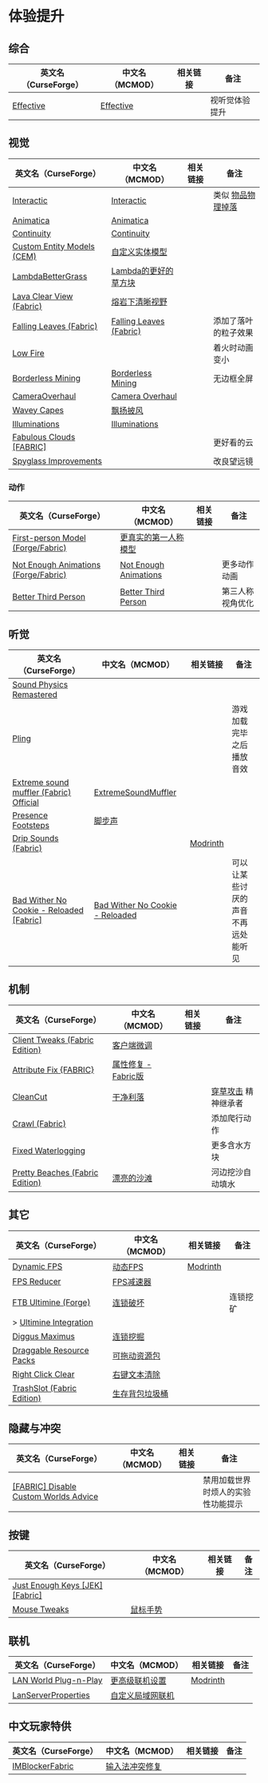 # 体验提升

## 综合

| 英文名（CurseForge）                                                | 中文名（MCMOD）                                   | 相关链接 | 备注           |
| ------------------------------------------------------------------- | ------------------------------------------------- | -------- | -------------- |
| [Effective](https://www.curseforge.com/minecraft/mc-mods/effective) | [Effective](https://www.mcmod.cn/class/5293.html) |          | 视听觉体验提升 |

## 视觉

| 英文名（CurseForge）                                                                                | 中文名（MCMOD）                                                 | 相关链接 | 备注                                                     |
| --------------------------------------------------------------------------------------------------- | --------------------------------------------------------------- | -------- | -------------------------------------------------------- |
| [Interactic](https://www.curseforge.com/minecraft/mc-mods/interactic)                               | [Interactic](https://www.mcmod.cn/class/5338.html)              |          | 类似 [物品物理掉落](https://www.mcmod.cn/class/932.html) |
| [Animatica](https://www.curseforge.com/minecraft/mc-mods/animatica)                                 | [Animatica](https://www.mcmod.cn/class/5315.html)               |          |                                                          |
| [Continuity](https://www.curseforge.com/minecraft/mc-mods/continuity)                               | [Continuity](https://www.mcmod.cn/class/4906.html)              |          |                                                          |
| [Custom Entity Models (CEM)](https://www.curseforge.com/minecraft/mc-mods/custom-entity-models-cem) | [自定义实体模型](https://www.mcmod.cn/class/4138.html)          |          |                                                          |
| [LambdaBetterGrass](https://www.curseforge.com/minecraft/mc-mods/lambdabettergrass)                 | [Lambda的更好的草方块](https://www.mcmod.cn/class/4238.html)    |          |                                                          |
| [Lava Clear View (Fabric)](https://www.curseforge.com/minecraft/mc-mods/lava-clear-view-fabric)     | [熔岩下清晰视野](https://www.mcmod.cn/class/5080.html)          |          |                                                          |
| [Falling Leaves (Fabric)](https://www.curseforge.com/minecraft/mc-mods/falling-leaves-fabric)       | [Falling Leaves (Fabric)](https://www.mcmod.cn/class/4421.html) |          | 添加了落叶的粒子效果                                     |
| [Low Fire](https://www.curseforge.com/minecraft/mc-mods/low-fire)                                   |                                                                 |          | 着火时动画变小                                           |
| [Borderless Mining](https://www.curseforge.com/minecraft/mc-mods/borderless-mining)                 | [Borderless Mining](https://www.mcmod.cn/class/5388.html)       |          | 无边框全屏                                               |
| [CameraOverhaul](https://www.curseforge.com/minecraft/mc-mods/cameraoverhaul)                       | [Camera Overhaul](https://www.mcmod.cn/class/5371.html)         |          |                                                          |
| [Wavey Capes](https://www.curseforge.com/minecraft/mc-mods/waveycapes)                              | [飘扬披风](https://www.mcmod.cn/class/4617.html)                |          |                                                          |
| [Illuminations](https://www.curseforge.com/minecraft/mc-mods/illuminations)                         | [Illuminations](https://www.mcmod.cn/class/1677.html)           |          |                                                          |
| [Fabulous Clouds [FABRIC]](https://www.curseforge.com/minecraft/mc-mods/fabulous-clouds)            |                                                                 |          | 更好看的云                                               |
| [Spyglass Improvements](https://www.curseforge.com/minecraft/mc-mods/spyglass-improvements)         |                                                                 |          | 改良望远镜                                               |

### 动作

| 英文名（CurseForge）                                                                                       | 中文名（MCMOD）                                               | 相关链接 | 备注             |
| ---------------------------------------------------------------------------------------------------------- | ------------------------------------------------------------- | -------- | ---------------- |
| [First-person Model (Forge/Fabric)](https://www.curseforge.com/minecraft/mc-mods/first-person-model)       | [更真实的第一人称模型](https://www.mcmod.cn/class/4391.html)  |          |                  |
| [Not Enough Animations (Forge/Fabric)](https://www.curseforge.com/minecraft/mc-mods/not-enough-animations) | [Not Enough Animations](https://www.mcmod.cn/class/4378.html) |          | 更多动作动画     |
| [Better Third Person](https://www.curseforge.com/minecraft/mc-mods/better-third-person)                    | [Better Third Person](https://www.mcmod.cn/class/3492.html)   |          | 第三人称视角优化 |

## 听觉

| 英文名（CurseForge）                                                                                                          | 中文名（MCMOD）                                                         | 相关链接                                                   | 备注                               |
| ----------------------------------------------------------------------------------------------------------------------------- | ----------------------------------------------------------------------- | ---------------------------------------------------------- | ---------------------------------- |
| [Sound Physics Remastered](https://www.curseforge.com/minecraft/mc-mods/sound-physics-remastered)                             |                                                                         |                                                            |                                    |
| [Pling](https://www.curseforge.com/minecraft/mc-mods/pling)                                                                   |                                                                         |                                                            | 游戏加载完毕之后播放音效           |
| [Extreme sound muffler (Fabric) Official](https://www.curseforge.com/minecraft/mc-mods/extreme-sound-muffler-fabric-official) | [ExtremeSoundMuffler](https://www.mcmod.cn/class/5533.html)             |                                                            |                                    |
| [Presence Footsteps](https://www.curseforge.com/minecraft/mc-mods/presence-footsteps)                                         | [脚步声](https://www.mcmod.cn/class/4753.html)                          |                                                            |                                    |
| [Drip Sounds (Fabric)](https://www.curseforge.com/minecraft/mc-mods/dripsounds-fabric)                                        |                                                                         | [Modrinth](https://www.modrinth.com/mod/dripsounds-fabric) |                                    |
| [Bad Wither No Cookie - Reloaded [Fabric]](https://www.curseforge.com/minecraft/mc-mods/bad-wither-no-cookie-reloaded-fabric) | [Bad Wither No Cookie - Reloaded](https://www.mcmod.cn/class/1742.html) |                                                            | 可以让某些讨厌的声音不再远处能听见 |

## 机制

| 英文名（CurseForge）                                                                                  | 中文名（MCMOD）                                             | 相关链接 | 备注                                                        |
| ----------------------------------------------------------------------------------------------------- | ----------------------------------------------------------- | -------- | ----------------------------------------------------------- |
| [Client Tweaks (Fabric Edition)](https://www.curseforge.com/minecraft/mc-mods/client-tweaks-fabric)   | [客户端微调](https://www.mcmod.cn/class/2012.html)          |          |                                                             |
| [Attribute Fix {FABRIC}](https://www.curseforge.com/minecraft/mc-mods/attribute)                      | [属性修复 - Fabric版](https://www.mcmod.cn/class/3225.html) |          |                                                             |
| [CleanCut](https://www.curseforge.com/minecraft/mc-mods/cleancut)                                     | [干净利落](https://www.mcmod.cn/class/3455.html)            |          | [穿草攻击](https://www.mcmod.cn/class/1465.html) 精神继承者 |
| [Crawl (Fabric)](https://www.curseforge.com/minecraft/mc-mods/crawl)                                  |                                                             |          | 添加爬行动作                                                |
| [Fixed Waterlogging](https://www.curseforge.com/minecraft/mc-mods/fixed-waterlogging)                 |                                                             |          | 更多含水方块                                                |
| [Pretty Beaches (Fabric Edition)](https://www.curseforge.com/minecraft/mc-mods/pretty-beaches-fabric) | [漂亮的沙滩](https://www.mcmod.cn/class/2723.html)          |          | 河边挖沙自动填水                                            |

## 其它

| 英文名（CurseForge）                                                                                | 中文名（MCMOD）                                        | 相关链接                                             | 备注     |
| --------------------------------------------------------------------------------------------------- | ------------------------------------------------------ | ---------------------------------------------------- | -------- |
| [Dynamic FPS](https://www.curseforge.com/minecraft/mc-mods/dynamic-fps)                             | [动态FPS](https://www.mcmod.cn/class/3074.html)        | [Modrinth](https://www.modrinth.com/mod/dynamic-fps) |          |
| [FPS Reducer](https://www.curseforge.com/minecraft/mc-mods/fps-reducer)                             | [FPS减速器](https://www.mcmod.cn/class/1815.html)      |                                                      |          |
| [FTB Ultimine (Forge)](https://www.curseforge.com/minecraft/mc-mods/ftb-ultimine-forge)             | [连锁破坏](https://www.mcmod.cn/class/3004.html)       |                                                      | 连锁挖矿 |
| > [Ultimine Integration](https://www.curseforge.com/minecraft/mc-mods/ultimine-integration)         |                                                        |                                                      |          |
| [Diggus Maximus](https://www.curseforge.com/minecraft/mc-mods/diggus-maximus)                       | [连锁挖掘](https://www.mcmod.cn/class/3080.html)       |                                                      |          |
| [Draggable Resource Packs](https://www.curseforge.com/minecraft/mc-mods/draggable-resource-packs)   | [可拖动资源包](https://www.mcmod.cn/class/4654.html)   |                                                      |          |
| [Right Click Clear](https://www.curseforge.com/minecraft/mc-mods/right-click-clear)                 | [右键文本清除](https://www.mcmod.cn/class/2904.html)   |                                                      |          |
| [TrashSlot (Fabric Edition)](https://www.curseforge.com/minecraft/mc-mods/trashslot-fabric-edition) | [生存背包垃圾桶](https://www.mcmod.cn/class/1893.html) |                                                      |          |

## 隐藏与冲突

| 英文名（CurseForge）                                                                                                      | 中文名（MCMOD） | 相关链接 | 备注                               |
| ------------------------------------------------------------------------------------------------------------------------- | --------------- | -------- | ---------------------------------- |
| [[FABRIC] Disable Custom Worlds Advice](https://www.curseforge.com/minecraft/mc-mods/fabric-disable-custom-worlds-advice) |                 |          | 禁用加载世界时烦人的实验性功能提示 |

## 按键

| 英文名（CurseForge）                                                                                    | 中文名（MCMOD）                                  | 相关链接 | 备注 |
| ------------------------------------------------------------------------------------------------------- | ------------------------------------------------ | -------- | ---- |
| [Just Enough Keys [JEK] [Fabric]](https://www.curseforge.com/minecraft/mc-mods/just-enough-keys-fabric) |                                                  |          |      |
| [Mouse Tweaks](https://www.curseforge.com/minecraft/mc-mods/mouse-tweaks)                               | [鼠标手势](https://www.mcmod.cn/class/1162.html) |          |      |

## 联机

| 英文名（CurseForge）                                                                      | 中文名（MCMOD）                                          | 相关链接                                       | 备注 |
| ----------------------------------------------------------------------------------------- | -------------------------------------------------------- | ---------------------------------------------- | ---- |
| [LAN World Plug-n-Play](https://www.curseforge.com/minecraft/mc-mods/mcwifipnp)           | [更高级联机设置](https://www.mcmod.cn/class/4498.html)   | [Modrinth](https://modrinth.com/mod/mcwifipnp) |      |
| [LanServerProperties](https://www.curseforge.com/minecraft/mc-mods/lan-server-properties) | [自定义局域网联机](https://www.mcmod.cn/class/2754.html) |                                                |      |

## 中文玩家特供

| 英文名（CurseForge）                                                            | 中文名（MCMOD）                                        | 相关链接 | 备注 |
| ------------------------------------------------------------------------------- | ------------------------------------------------------ | -------- | ---- |
| [IMBlockerFabric](https://www.curseforge.com/minecraft/mc-mods/imblockerfabric) | [输入法冲突修复](https://www.mcmod.cn/class/2840.html) |          |      |

